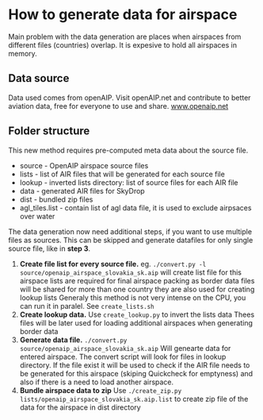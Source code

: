 
# How to generate data for airspace

Main problem with the data generation are places when airspaces from different files (countries)
overlap. It is expesive to hold all airspaces in memory.

## Data source

Data used comes from openAIP. Visit openAIP.net and contribute to better aviation data, free for everyone to use and share.
www.openaip.net

## Folder structure

This new method requires pre-computed meta data about the source file. 
 * source - OpenAIP airspace source files
 * lists - list of AIR files that will be generated for each source file
 * lookup - inverted lists directory: list of source files for each AIR file
 * data - generated AIR files for SkyDrop
 * dist - bundled zip files
 * agl_tiles.list - contain list of agl data file, it is used to exclude airpsaces over water


The data generation now need additional steps, if you want to use multiple files as sources.
This can be skipped and generate datafiles for only single source file, like in **step 3**.
 1. **Create file list for every source file.**
    eg. `./convert.py -l source/openaip_airspace_slovakia_sk.aip` will create list file for this airspace
    lists are required for final airspace packing as border data files will be shared for more than one country
    they are also used for creating lookup lists
    Generaly this method is not very intense on the CPU, you can run it in paralel. See `create_lists.sh`
 2. **Create lookup data.**
    Use `create_lookup.py` to invert the lists data
    Thees files will be later used for loading additional airspaces when generating border data
 3. **Generate data file.**
    `./convert.py source/openaip_airspace_slovakia_sk.aip` Will genearte data for entered airspace.
    The convert script will look for files in lookup directory.
    If the file exist it will be used to check if the AIR file needs to be generated for this airspace 
    (skiping Quickcheck for emptyness) and also if there is a need to load another airspace.
 4. **Bundle airspace data to zip**
    Use `./create_zip.py lists/openaip_airspace_slovakia_sk.aip.list` to create zip file of the data for the airspace 
    in dist directory
 
